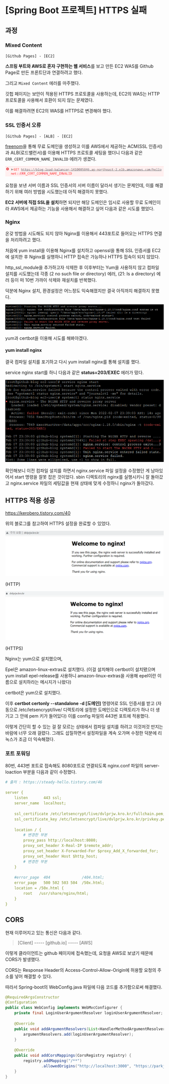 # [Spring Boot 프로젝트] HTTPS 실패

## 과정

### Mixed Content

```
[Github Pages] - [EC2]
```

**스프링 부트와 AWS로 혼자 구현하는 웹 서비스**를 보고 만든 EC2 WAS를 Github Page로 만든 프론트단과 연결하려고 했다.

그리고 `Mixed Content` 에러를 마주했다.

깃헙 페이지는 보안이 적용된 HTTPS 프로토콜을 사용하는데, EC2의 WAS는 HTTP 프로토콜을 사용해서 호환이 되지 않는 문제였다.

이를 해결하려면 EC2의 WAS를 HTTPS로 변경해야 했다.



### SSL 인증서 오류

```
[Github Pages] - [ALB] - [EC2]
```

[freenom](https://www.freenom.com/)을 통해 무료 도메인을 생성하고 이를 AWS에서 제공하는 ACM(SSL 인증서)과 ALB(로드밸런서)를 이용해 HTTPS 프로토콜 세팅을 했더니 다음과 같은 `ERR_CERT_COMMON_NAME_INVALID` 에러가 생겼다.

![image-20220203213355629](../../../../public/assets/image-20220203213355629.png)

요청을 보낸 서버 이름과 SSL 인증서의 서버 이름이 달라서 생기는 문제인데, 이를 해결하기 위해 여러 방법을 시도했는데 아직 해결하지 못했다.

**EC2 서버에 직접 SSL을 설치**하면 되지만 해당 도메인은 임시로 사용할 무료 도메인이라 AWS에서 제공하는 기능을 사용해서 해결하고 싶어 다음과 같은 시도를 했었다.



### Nginx

온갖 방법을 시도해도 되지 않아 Nginx를 이용해서 443포트로 들어오는 HTTPS 연결을 처리하려고 했다.

처음에 yum install을 이용해 Nginx를 설치하고 openssl을 통해 SSL 인증서를 EC2에 설치한 후 Nginx를 실행하니 HTTP 접속은 가능하나 HTTPS 접속이 되지 않았다.

http_ssl_module을 추가하고자 삭제한 후 이후부터는 Yum을 사용하지 않고 컴파일 설치를 시도했는데 각종 (2 no such file or directory) 에러, (21: Is a directory) 에러 등이 떠 10번 가까이 삭제와 재설치를 반복했다.

덕분에 Nginx 설치, 환경설정은 어느정도 익숙해졌지만 결국 아직까지 해결하지 못했다.

![image-20220206162718748](../../../../public/assets/image-20220206162718748.png)



yum과 certbot을 이용해 시도를 해봐야겠다.



#### yum install nginx

결국 컴파일 설치를 포기하고 다시 yum install nginx를 통해 설치를 했다.

service nginx start를 하니 다음과 같은 **status=203/EXEC** 에러가 떴다.

![image-20220208000908494](../../../../public/assets/image-20220208000908494.png)

확인해보니 이전 컴파일 설치를 하면서 nginx.service 파일 설정을 수정했던 게 남아있어서 start 명령을 잘못 잡은 것이었다. sbin 디렉토리의 nginx를 실행시키니 잘 돌아갔고 nginx.service 파일의 세팅값을 현재 상태에 맞게 수정하니 nginx가 돌아갔다.



## HTTPS 적용 성공

https://kerobero.tistory.com/40

위의 블로그를 참고하여 HTTPS 설정을 완료할 수 있었다.

![image-20220208015124131](../../../../public/assets/image-20220208015124131.png)

(HTTP)

![image-20220208015101387](../../../../public/assets/image-20220208015101387.png)

(HTTPS)



Nginx는 yum으로 설치했으며,

Epel은 amazon-linux-extras로 설치했다. (이걸 설치해야 certbot이 설치됐으며 yum install epel-release를 사용하니 amazon-linux-extras을 사용해 epel이란 이름으로 설치하라는 메시지가 나왔다)

certbot은 yum으로 설치했다.

이후 **certbot certonly --standalone -d [도메인]** 명령어로 SSL 인증서를 받고 (자동으로 /etc/letsencrypt/live/ 디렉토리에 설정한 도메인으로 디렉토리가 하나 더 생기고 그 안에 pem 키가 들어있다) 이를 config 파일의 443번 포트에 적용했다.



이렇게 간단히 할 수 있는 걸 잘 모르는 상태에서 컴파일 설치를 하려고 이것저것 만지는 바람에 너무 오래 걸렸다. 그래도 삽질하면서 설정파일을 계속 오가며 수정한 덕분에 리눅스가 조금 더 익숙해졌다.



### 포트 포워딩

80번, 443번 포트로 접속해도 8080포트로 연결되도록 nginx.conf 파일의 server-loaction 부분을 다음과 같이 수정했다.

```yaml
# 출처 : https://steady-hello.tistory.com/46

server {
    listen       443 ssl;
    server_name  localhost;

    ssl_certificate /etc/letsencrypt/live/dvlprjw.kro.kr/fullchain.pem;
    ssl_certificate_key /etc/letsencrypt/live/dvlprjw.kro.kr/privkey.pem;

	location / {
        # 변경한 부분
        proxy_pass http://localhost:8080;
        proxy_set_header X-Real-IP $remote_addr;
        proxy_set_header X-Forwarded-For $proxy_Add_X_forwarded_for;
        proxy_set_header Host $http_host;
        # 변경한 부분
    }

    #error_page  404              /404.html;
    error_page   500 502 503 504  /50x.html;
    location = /50x.html {
        root   /usr/share/nginx/html;
    }
}
```



## CORS

현재 이루어지고 있는 통신은 다음과 같다.

> [Client] ----- [github.io] ----- [AWS]

이렇게 클라이언트는 github 페이지에 접속했는데, 요청을 AWS로 보냈기 때문에 CORS가 발생했다.



CORS는 Response Header의 Access-Control-Allow-Origin에 허용할 요청의 주소를 넣어 해결할 수 있다.

따라서 Spring-boot의 WebConfig.java 파일에 다음 코드를 추가함으로써 해결했다.

```java
@RequiredArgsConstructor
@Configuration
public class WebConfig implements WebMvcConfigurer {
    private final LoginUserArgumentResolver loginUserArgumentResolver;

    @Override
    public void addArgumentResolvers(List<HandlerMethodArgumentResolver> argumentResolvers) {
        argumentResolvers.add(loginUserArgumentResolver);
    }

    @Override
    public void addCorsMappings(CorsRegistry registry) {
        registry.addMapping("/**")
                .allowedOrigins("http://localhost:3000", "https://parkjeongwoong.github.io");
    }
}
```

